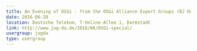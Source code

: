 ```yaml
---
title: An Evening of OSGi - from the OSGi Alliance Expert Groups (BJ Hargrave & Raymond Augé & David Bosschaert & Seven Ganlu & Tim Ward & Peter Kriens)
date: 2016-06-28
location: Deutsche Telekom, T-Online-Allee 1, Darmstadt
link: http://www.jug-da.de/2016/06/OSGi-special/
usergroup: jugda
type: usergroup
---
```

